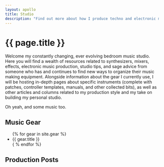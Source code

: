 ```yaml
---
layout: apollo
title: Studio
description: "Find out more about how I produce techno and electronic music, view my synthesizer and eurorack modular collections, grab controller templates and patches for your favorite digital instruments."
---
```


# {{ page.title }}
Welcome my constantly changing, ever evolving bedroom music studio. Here you will find a wealth of resources related to synthesizers, mixers, effects, electronic music production, studio tips, and sage advice from someone who has and continues to find new ways to organize their music making equipment. Alongside information about the gear I currently use, I will be hosting in-depth pages about specific instruments (complete with patches, controller templates, manuals, and other collected bits), as well as other articles and columns related to my production style and my take on building my personal studio.

Oh yeah, and some music too.

## Music Gear

<ul>
  {% for gear in site.gear %}
  <li>{{ gear.title }}</li>
  { % endfor %}
</ul>

## Production Posts
